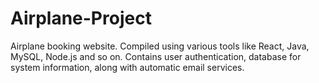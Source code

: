 # Airplane-Project
Airplane booking website. Compiled using various tools like React, Java, MySQL, Node.js and so on.
Contains user authentication, database for system information, along with automatic email services.
